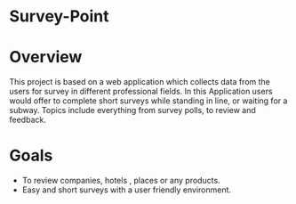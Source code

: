 # Survey-Point

# Overview
This project is based on a web application which collects data from the users for survey in different professional fields. In this Application users would offer to complete short surveys while standing in line, or waiting for a subway. Topics include everything from survey polls, to review and feedback.

# Goals

 * To review companies, hotels , places or any products.
 * Easy and short surveys with a user friendly environment. 
